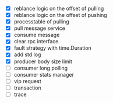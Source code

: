 - [x] reblance logic on the offset of pulling
- [x] reblance logic on the offset of pushing
- [x] processtable of pulling
- [x] pull message service
- [x] consume message
- [x] clear rpc interface
- [x] fault strategy with time.Duration
- [x] add std log
- [x] producer body size limit
- [ ] consumer long polling
- [ ] consumer stats manager
- [ ] vip request
- [ ] transaction
- [ ] trace
